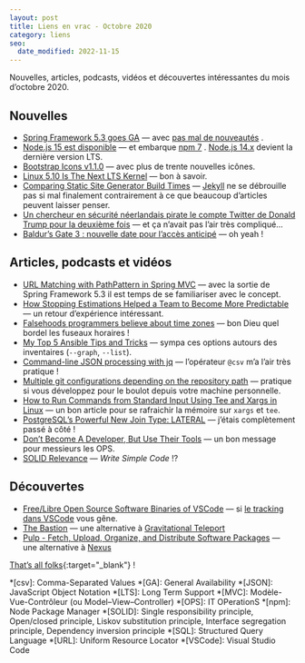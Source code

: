 ```yaml
---
layout: post
title: Liens en vrac - Octobre 2020
category: liens
seo:
  date_modified: 2022-11-15
---
```


Nouvelles, articles, podcasts, vidéos et découvertes intéressantes du mois d’octobre 2020.

## Nouvelles

- [Spring Framework 5.3 goes GA](https://spring.io/blog/2020/10/27/spring-framework-5-3-goes-ga)
  —
  avec [pas mal de nouveautés](https://github.com/spring-projects/spring-framework/wiki/What's-New-in-Spring-Framework-5.x#whats-new-in-version-53)
  .
- [Node.js 15 est disponible](https://nodejs.org/en/blog/release/v15.0.0/)
  — et embarque [npm 7](https://blog.npmjs.org/post/631877012766785536/release-v700)
  . [Node.js 14.x](https://nodejs.org/en/blog/release/v14.15.0/)
  devient la dernière version LTS.
- [Bootstrap Icons v1.1.0](https://blog.getbootstrap.com/2020/10/28/bootstrap-icons-1-1-0/)
  — avec plus de trente nouvelles icônes.
- [Linux 5.10 Is The Next LTS Kernel](https://www.phoronix.com/scan.php?page=news_item&px=Linux-5.10-LTS-Kernel)
  — bon à savoir.
- [Comparing Static Site Generator Build Times](https://css-tricks.com/comparing-static-site-generator-build-times/)
  — [Jekyll](https://jekyllrb.com/) ne se débrouille pas si mal finalement contrairement à ce que beaucoup d’articles
  peuvent laisser penser.
- [Un chercheur en sécurité néerlandais pirate le compte Twitter de Donald Trump pour la deuxième fois](https://www.programmez.com/actualites/un-chercheur-en-securite-neerlandais-pirate-le-compte-twitter-de-donald-trump-pour-la-deuxieme-fois-31044)
  — et ça n’avait pas l’air très compliqué…
- [Baldur’s Gate 3 : nouvelle date pour l’accès anticipé](https://www.begeek.fr/baldurs-gate-3-nouvelle-date-pour-lacces-anticipe-et-configurations-pc-348627)
  — oh yeah !

## Articles, podcasts et vidéos

- [URL Matching with PathPattern in Spring MVC](https://spring.io/blog/2020/06/30/url-matching-with-pathpattern-in-spring-mvc)
  — avec la sortie de Spring Framework 5.3 il est temps de se familiariser avec le concept.
- [How Stopping Estimations Helped a Team to Become More Predictable](https://www.infoq.com/news/2020/10/stopping-estimations-predictable/)
  — un retour d’expérience intéressant.
- [Falsehoods programmers believe about time zones](https://www.zainrizvi.io/blog/falsehoods-programmers-believe-about-time-zones/)
  — bon Dieu quel bordel les fuseaux horaires !
- [My Top 5 Ansible Tips and Tricks](https://www.packetflow.co.uk/my-5-top-ansible-tips-and-tricks/)
  — sympa ces options autours des inventaires (`--graph`, `--list`).
- [Command-line JSON processing with jq](https://www.mscharhag.com/tools/shell-json-processing-jq)
  — l’opérateur `@csv` m’a l’air très pratique !
- [Multiple git configurations depending on the repository path](https://sandrotosi.blogspot.com/2020/10/multiple-git-configurations-depending.html)
  — pratique si vous développez pour le boulot depuis votre machine personnelle.
- [How to Run Commands from Standard Input Using Tee and Xargs in Linux](https://www.tecmint.com/run-commands-from-standard-input-using-tee-and-xargs-in-linux/)
  — un bon article pour se rafraichir la mémoire sur `xargs` et `tee`.
- [PostgreSQL’s Powerful New Join Type: LATERAL](https://heap.io/blog/engineering/postgresqls-powerful-new-join-type-lateral)
  — j’étais complètement passé à côté !
- [Don’t Become A Developer, But Use Their Tools](https://packetpushers.net/dont-become-a-developer-but-use-their-tools/)
  — un bon message pour messieurs les OPS.
- [SOLID Relevance](https://blog.cleancoder.com/uncle-bob/2020/10/18/Solid-Relevance.html)
  — _Write Simple Code_ !?

## Découvertes

- [Free/Libre Open Source Software Binaries of VSCode](https://vscodium.com/)
  — si [le tracking dans VSCode](https://github.com/Microsoft/vscode/issues/60#issuecomment-161792005)
  vous gêne.
- [The Bastion](https://github.com/ovh/the-bastion)
  — une alternative à [Gravitational Teleport](https://github.com/gravitational/teleport)
- [Pulp - Fetch, Upload, Organize, and Distribute Software Packages](https://pulpproject.org/)
  — une alternative à [Nexus](https://fr.sonatype.com/nexus/repository-oss)

[That’s all folks](https://www.youtube.com/watch?v=6tqOMxaGgBU "Brahms - Hungarian Dance No. 1 - Berliner Philharmoniker"){:target="_blank"} !

<!-- prettier-ignore-start -->
*[csv]: Comma-Separated Values
*[GA]: General Availability
*[JSON]: JavaScript Object Notation
*[LTS]: Long Term Support
*[MVC]: Modèle-Vue-Contrôleur (ou Model–View–Controller)
*[OPS]: IT OPerationS
*[npm]: Node Package Manager
*[SOLID]: Single responsibility principle, Open/closed principle, Liskov substitution principle, Interface segregation
principle, Dependency inversion principle
*[SQL]: Structured Query Language
*[URL]: Uniform Resource Locator
*[VSCode]: Visual Studio Code
<!-- prettier-ignore-end -->

